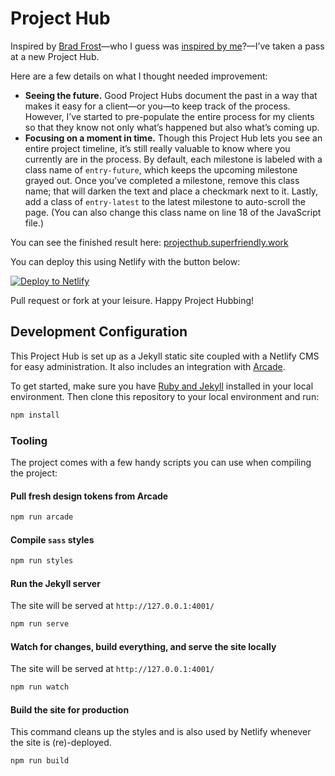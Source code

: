 Project Hub
===========

Inspired by [Brad Frost](http://bradfrostweb.com/)—who I guess was [inspired by me](http://24ways.org/2013/project-hubs/)?—I&rsquo;ve taken a pass at a new Project Hub.

Here are a few details on what I thought needed improvement:

- **Seeing the future.** Good Project Hubs document the past in a way that makes it easy for a client—or you—to keep track of the process. However, I&rsquo;ve started to pre-populate the entire process for my clients so that they know not only what&rsquo;s happened but also what&rsquo;s coming up.
- **Focusing on a moment in time.** Though this Project Hub lets you see an  entire project timeline, it&rsquo;s still really valuable to know where you currently are in the process. By default, each milestone is labeled with a class name of `entry-future`, which keeps the upcoming milestone grayed out. Once you&rsquo;ve completed a milestone, remove this class name; that will darken the text and place a checkmark next to it. Lastly, add a class of `entry-latest` to the latest milestone to auto-scroll the page. (You can also change this class name on line 18 of the JavaScript file.)

You can see the finished result here: [projecthub.superfriendly.work](https://projecthub.superfriendly.work/)

You can deploy this using Netlify with the button below:

[![Deploy to Netlify](https://www.netlify.com/img/deploy/button.svg)](https://app.netlify.com/start/deploy?repository=https://github.com/SuperFriendly/sf-project-hub-template)

Pull request or fork at your leisure. Happy Project Hubbing!

## Development Configuration

This Project Hub is set up as a Jekyll static site coupled with a Netlify CMS for easy administration. It also includes an integration with [Arcade](https://www.usearcade.com/).

To get started, make sure you have [Ruby and Jekyll](https://jekyllrb.com/docs/installation/) installed in your local environment. Then clone this repository to your local environment and run:

```bash
npm install
```

### Tooling

The project comes with a few handy scripts you can use when compiling the project:

#### Pull fresh design tokens from Arcade
```bash
npm run arcade
```
#### Compile `sass` styles
```bash
npm run styles
```

#### Run the Jekyll server
The site will be served at `http://127.0.0.1:4001/`
```bash
npm run serve
```
#### Watch for changes, build everything, and serve the site locally
The site will be served at `http://127.0.0.1:4001/`
```bash
npm run watch
```

#### Build the site for production
This command cleans up the styles and is also used by Netlify whenever the site is (re)-deployed.
```bash
npm run build
```
